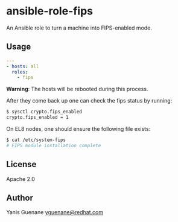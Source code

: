 # ansible-role-fips

An Ansible role to turn a machine into FIPS-enabled mode.

## Usage

```yaml
---
- hosts: all
  roles:
    - fips
```

**Warning**: The hosts will be rebooted during this process.

After they come back up one can check the fips status by running:

```bash
$ sysctl crypto.fips_enabled
crypto.fips_enabled = 1
```

On EL8 nodes, one should ensure the following file exists:

```bash
$ cat /etc/system-fips
# FIPS module installation complete
```

## License

Apache 2.0

## Author

Yanis Guenane  <yguenane@redhat.com>
